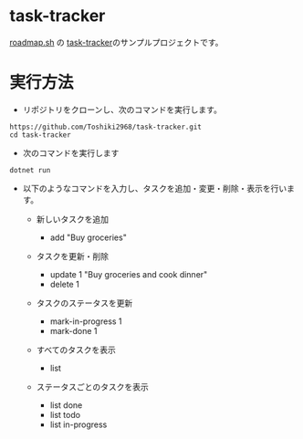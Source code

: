 # task-tracker
[roadmap.sh](https://roadmap.sh/) の [task-tracker](https://roadmap.sh/projects/task-tracker)のサンプルプロジェクトです。

# 実行方法
- リポジトリをクローンし、次のコマンドを実行します。
```
https://github.com/Toshiki2968/task-tracker.git
cd task-tracker
```

- 次のコマンドを実行します
```
dotnet run
```

- 以下のようなコマンドを入力し、タスクを追加・変更・削除・表示を行います。
  - 新しいタスクを追加
    - add "Buy groceries"

  - タスクを更新・削除
    - update 1 "Buy groceries and cook dinner"
    - delete 1

  - タスクのステータスを更新
    - mark-in-progress 1
    - mark-done 1

  - すべてのタスクを表示
    - list

  - ステータスごとのタスクを表示
    - list done
    - list todo
    - list in-progress
